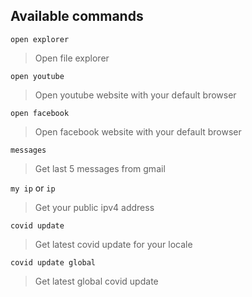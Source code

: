 ## Available commands

``open explorer``
> Open file explorer

``open youtube``
> Open youtube website with your default browser

``open facebook``
> Open facebook website with your default browser

``messages``
> Get last 5 messages from gmail

``my ip`` or ``ip``
> Get your public ipv4 address

``covid update``
> Get latest covid update for your locale

``covid update global``
> Get latest global covid update